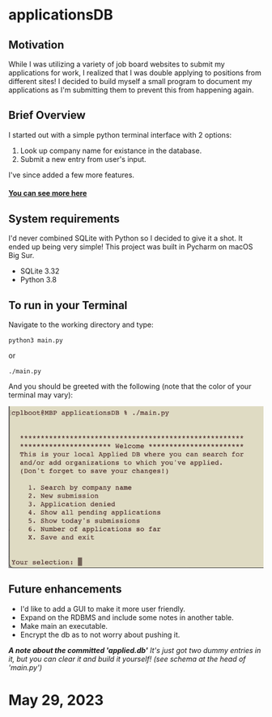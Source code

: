# applicationsDB

## Motivation
While I was utilizing a variety of job board websites to submit my applications for work, I realized that I was double applying to positions from different sites!  I decided to build myself a small program to document my applications as I'm submitting them to prevent this from happening again.

## Brief Overview
I started out with a simple python terminal interface with 2 options: 
  1.  Look up company name for existance in the database. 
  2.  Submit a new entry from user's input.
  
I've since added a few more features.
#### [You can see more here](https://github.com/frgalvan/applicationsDB/wiki)
  

## System requirements
I'd never combined SQLite with Python so I decided to give it a shot. It ended up being very simple! This project was built in Pycharm on macOS Big Sur.
* SQLite 3.32
* Python 3.8


## To run in your Terminal
Navigate to the working directory and type:

```
python3 main.py
```
or 	
```
./main.py 
```

And you should be greeted with the following (note that the color of your terminal may vary):
<p>
  <img src="https://github.com/frgalvan/applicationsDB/blob/main/venv/img.png" width="570px" align="middle"/>
</p>

## Future enhancements
* I'd like to add a GUI to make it more user friendly.
* Expand on the RDBMS and include some notes in another table. 
* Make main an executable.
* Encrypt the db as to not worry about pushing it.

***A note about the committed 'applied.db'***
*It's just got two dummy entries in it, but you can clear it and build it yourself! (see schema at the head of 'main.py')* 

# May 29, 2023 

